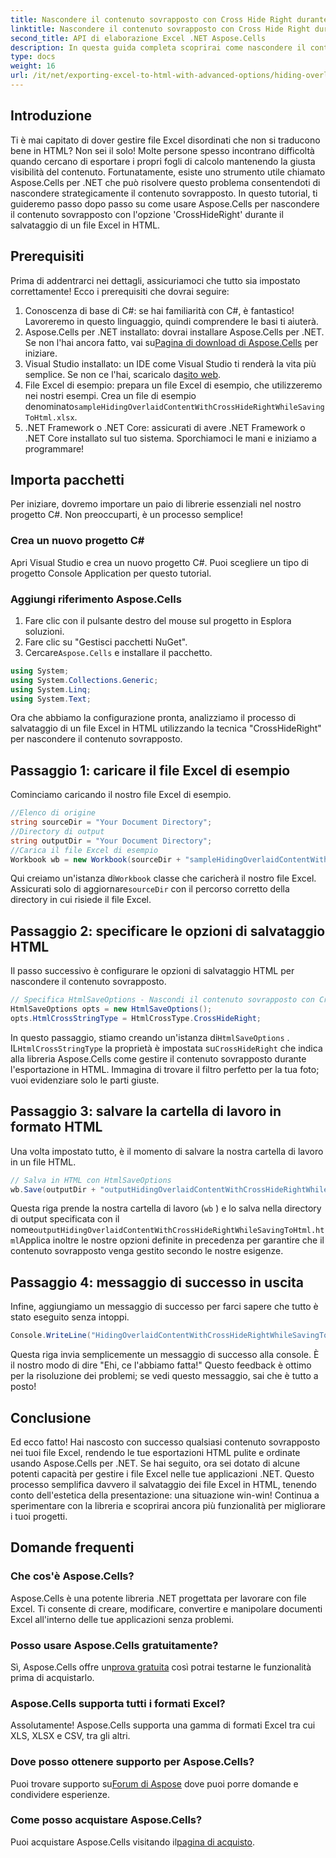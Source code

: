 ```yaml
---
title: Nascondere il contenuto sovrapposto con Cross Hide Right durante il salvataggio in HTML
linktitle: Nascondere il contenuto sovrapposto con Cross Hide Right durante il salvataggio in HTML
second_title: API di elaborazione Excel .NET Aspose.Cells
description: In questa guida completa scoprirai come nascondere il contenuto sovrapposto in Excel quando salvi in formato HTML utilizzando Aspose.Cells per .NET.
type: docs
weight: 16
url: /it/net/exporting-excel-to-html-with-advanced-options/hiding-overlaid-content-with-cross-hide-right/
---
```

## Introduzione
Ti è mai capitato di dover gestire file Excel disordinati che non si traducono bene in HTML? Non sei il solo! Molte persone spesso incontrano difficoltà quando cercano di esportare i propri fogli di calcolo mantenendo la giusta visibilità del contenuto. Fortunatamente, esiste uno strumento utile chiamato Aspose.Cells per .NET che può risolvere questo problema consentendoti di nascondere strategicamente il contenuto sovrapposto. In questo tutorial, ti guideremo passo dopo passo su come usare Aspose.Cells per nascondere il contenuto sovrapposto con l'opzione 'CrossHideRight' durante il salvataggio di un file Excel in HTML. 
## Prerequisiti
Prima di addentrarci nei dettagli, assicuriamoci che tutto sia impostato correttamente! Ecco i prerequisiti che dovrai seguire:
1. Conoscenza di base di C#: se hai familiarità con C#, è fantastico! Lavoreremo in questo linguaggio, quindi comprendere le basi ti aiuterà.
2.  Aspose.Cells per .NET installato: dovrai installare Aspose.Cells per .NET. Se non l'hai ancora fatto, vai su[Pagina di download di Aspose.Cells](https://releases.aspose.com/cells/net/) per iniziare.
3. Visual Studio installato: un IDE come Visual Studio ti renderà la vita più semplice. Se non ce l'hai, scaricalo da[sito web](https://visualstudio.microsoft.com/).
4.  File Excel di esempio: prepara un file Excel di esempio, che utilizzeremo nei nostri esempi. Crea un file di esempio denominato`sampleHidingOverlaidContentWithCrossHideRightWhileSavingToHtml.xlsx`.
5. .NET Framework o .NET Core: assicurati di avere .NET Framework o .NET Core installato sul tuo sistema.
Sporchiamoci le mani e iniziamo a programmare! 
## Importa pacchetti
Per iniziare, dovremo importare un paio di librerie essenziali nel nostro progetto C#. Non preoccuparti, è un processo semplice!
### Crea un nuovo progetto C#
Apri Visual Studio e crea un nuovo progetto C#. Puoi scegliere un tipo di progetto Console Application per questo tutorial.
### Aggiungi riferimento Aspose.Cells
1. Fare clic con il pulsante destro del mouse sul progetto in Esplora soluzioni.
2. Fare clic su "Gestisci pacchetti NuGet".
3.  Cercare`Aspose.Cells` e installare il pacchetto.
```csharp
using System;
using System.Collections.Generic;
using System.Linq;
using System.Text;
```

Ora che abbiamo la configurazione pronta, analizziamo il processo di salvataggio di un file Excel in HTML utilizzando la tecnica "CrossHideRight" per nascondere il contenuto sovrapposto.
## Passaggio 1: caricare il file Excel di esempio
Cominciamo caricando il nostro file Excel di esempio.
```csharp
//Elenco di origine
string sourceDir = "Your Document Directory";
//Directory di output
string outputDir = "Your Document Directory";
//Carica il file Excel di esempio
Workbook wb = new Workbook(sourceDir + "sampleHidingOverlaidContentWithCrossHideRightWhileSavingToHtml.xlsx");
```
 Qui creiamo un'istanza di`Workbook` classe che caricherà il nostro file Excel. Assicurati solo di aggiornare`sourceDir` con il percorso corretto della directory in cui risiede il file Excel. 
## Passaggio 2: specificare le opzioni di salvataggio HTML
Il passo successivo è configurare le opzioni di salvataggio HTML per nascondere il contenuto sovrapposto.
```csharp
// Specifica HtmlSaveOptions - Nascondi il contenuto sovrapposto con CrossHideRight durante il salvataggio in Html
HtmlSaveOptions opts = new HtmlSaveOptions();
opts.HtmlCrossStringType = HtmlCrossType.CrossHideRight;
```
 In questo passaggio, stiamo creando un'istanza di`HtmlSaveOptions` . IL`HtmlCrossStringType` la proprietà è impostata su`CrossHideRight` che indica alla libreria Aspose.Cells come gestire il contenuto sovrapposto durante l'esportazione in HTML. Immagina di trovare il filtro perfetto per la tua foto; vuoi evidenziare solo le parti giuste.
## Passaggio 3: salvare la cartella di lavoro in formato HTML
Una volta impostato tutto, è il momento di salvare la nostra cartella di lavoro in un file HTML.
```csharp
// Salva in HTML con HtmlSaveOptions
wb.Save(outputDir + "outputHidingOverlaidContentWithCrossHideRightWhileSavingToHtml.html", opts);
```
Questa riga prende la nostra cartella di lavoro (`wb` ) e lo salva nella directory di output specificata con il nome`outputHidingOverlaidContentWithCrossHideRightWhileSavingToHtml.html`Applica inoltre le nostre opzioni definite in precedenza per garantire che il contenuto sovrapposto venga gestito secondo le nostre esigenze.
## Passaggio 4: messaggio di successo in uscita
Infine, aggiungiamo un messaggio di successo per farci sapere che tutto è stato eseguito senza intoppi.
```csharp
Console.WriteLine("HidingOverlaidContentWithCrossHideRightWhileSavingToHtml executed successfully.");
```
Questa riga invia semplicemente un messaggio di successo alla console. È il nostro modo di dire "Ehi, ce l'abbiamo fatta!" Questo feedback è ottimo per la risoluzione dei problemi; se vedi questo messaggio, sai che è tutto a posto!

## Conclusione
Ed ecco fatto! Hai nascosto con successo qualsiasi contenuto sovrapposto nei tuoi file Excel, rendendo le tue esportazioni HTML pulite e ordinate usando Aspose.Cells per .NET. Se hai seguito, ora sei dotato di alcune potenti capacità per gestire i file Excel nelle tue applicazioni .NET. 
Questo processo semplifica davvero il salvataggio dei file Excel in HTML, tenendo conto dell'estetica della presentazione: una situazione win-win! Continua a sperimentare con la libreria e scoprirai ancora più funzionalità per migliorare i tuoi progetti.
## Domande frequenti
### Che cos'è Aspose.Cells?
Aspose.Cells è una potente libreria .NET progettata per lavorare con file Excel. Ti consente di creare, modificare, convertire e manipolare documenti Excel all'interno delle tue applicazioni senza problemi.
### Posso usare Aspose.Cells gratuitamente?
 Sì, Aspose.Cells offre un[prova gratuita](https://releases.aspose.com/) così potrai testarne le funzionalità prima di acquistarlo.
### Aspose.Cells supporta tutti i formati Excel?
Assolutamente! Aspose.Cells supporta una gamma di formati Excel tra cui XLS, XLSX e CSV, tra gli altri.
### Dove posso ottenere supporto per Aspose.Cells?
 Puoi trovare supporto su[Forum di Aspose](https://forum.aspose.com/c/cells/9) dove puoi porre domande e condividere esperienze.
### Come posso acquistare Aspose.Cells?
 Puoi acquistare Aspose.Cells visitando il[pagina di acquisto](https://purchase.aspose.com/buy).